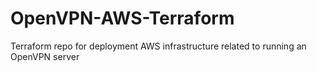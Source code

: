 # OpenVPN-AWS-Terraform
Terraform repo for deployment AWS infrastructure related to running an OpenVPN server
